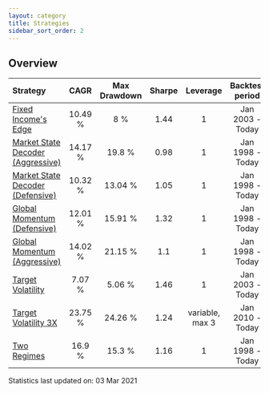 ```yaml
---
layout: category
title: Strategies
sidebar_sort_order: 2
---
```


## Overview

| Strategy | CAGR | Max Drawdown | Sharpe | Leverage | Backtest period |
| :------- | :--: | :----------: | :----: | :------: | :-------------: |
| [Fixed Income's Edge](/strategies/fixed-incomes-edge) | 10.49 % | 8 % | 1.44 | 1 | Jan 2003 - Today |
| [Market State Decoder (Aggressive)](/strategies/market-state-decoder-aggressive) | 14.17 % | 19.8 % | 0.98 | 1 | Jan 1998 - Today |
| [Market State Decoder (Defensive)](/strategies/market-state-decoder-defensive) | 10.32 % | 13.04 % | 1.05 | 1 | Jan 1998 - Today |
| [Global Momentum (Defensive)](/strategies/global-momentum-defensive) | 12.01 % | 15.91 % | 1.32 | 1 | Jan 1998 - Today |
| [Global Momentum (Aggressive)](/strategies/global-momentum-aggressive) | 14.02 % | 21.15 % | 1.1 | 1 | Jan 1998 - Today |
| [Target Volatility](/strategies/target-volatility) | 7.07 % | 5.06 % | 1.46 | 1 | Jan 2003 - Today |
| [Target Volatility 3X](/strategies/target-volatility-3x) | 23.75 % | 24.26 % | 1.24 | variable, max 3 | Jan 2010 - Today |
| [Two Regimes](/strategies/two-regimes) | 16.9 % | 15.3 % | 1.16 | 1 | Jan 1998 - Today |

Statistics last updated on: 03 Mar 2021
